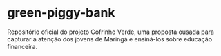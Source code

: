 # green-piggy-bank
Repositório oficial do projeto Cofrinho Verde, uma proposta ousada para capturar a atenção dos jovens de Maringá e ensiná-los sobre educação financeira.
